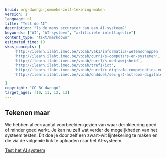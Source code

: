 ```yaml
---
hruid: org-dwengo-jommeke-zelf-tekening-maken
version: 1
language: nl
title: "Test de AI"
description: "Is de mens accurater dan een AI-systeem?"
keywords: ["AI", "AI-systeem", "artificiële intelligentie"]
content_type: "text/markdown"
estimated_time: 10
skos_concepts: [
    'http://ilearn.ilabt.imec.be/vocab/vak1/informatica-wetenschappen', 
    'http://ilearn.ilabt.imec.be/vocab/curr1/s-computers-en-systemen',
    'http://ilearn.ilabt.imec.be/vocab/curr1/s-mediawijsheid',
    'http://ilearn.ilabt.imec.be/vocab/tref1/ict',
    'http://ilearn.ilabt.imec.be/vocab/curr1/c-digitale-competenties-en-mediawijsheid',
    'http://ilearn.ilabt.imec.be/vocab/onddoel/sec-gr1-astroom-digitale-competenties-en-mediawijsheid-4.5',

]
copyright: "CC BY dwengo"
target_ages: [10, 11, 12, 13]
---
```


## Tekenen maar

We hebben al een aantal voorbeelden gezien van waar de inkleuring goed of minder goed werkt. Je kan nu zelf wat verder de mogelijkheden van het systeem testen. Dit doe je door zelf een zwart-wit lijntekening te maken en die via de volgende link te uploaden naar het AI-systeem.

[Test het AI systeem](https://kiks.ilabt.imec.be/jommeke/)
